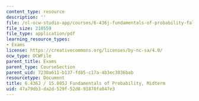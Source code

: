 ```yaml
---
content_type: resource
description: ''
file: /ol-ocw-studio-app/courses/6-436j-fundamentals-of-probability-fall-2018/47a79db3da2d529f52d891870fa047e3_MIT6_436JF18_midterm.pdf
file_size: 210559
file_type: application/pdf
learning_resource_types:
- Exams
license: https://creativecommons.org/licenses/by-nc-sa/4.0/
ocw_type: OCWFile
parent_title: Exams
parent_type: CourseSection
parent_uid: 7230a611-b137-fd85-c17a-4b3ec3036bab
resourcetype: Document
title: 6.436J / 15.085J Fundamentals of Probability, Midterm
uid: 47a79db3-da2d-529f-52d8-91870fa047e3
---
```

